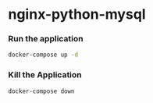 # nginx-python-mysql

### Run the application

```bash
docker-compose up -d
```

### Kill the Application

```bash
docker-compose down
```